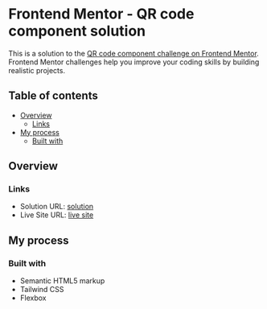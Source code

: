 # Frontend Mentor - QR code component solution

This is a solution to the [QR code component challenge on Frontend Mentor](https://www.frontendmentor.io/challenges/qr-code-component-iux_sIO_H). Frontend Mentor challenges help you improve your coding skills by building realistic projects. 

## Table of contents

- [Overview](#overview)
  - [Links](#links)
- [My process](#my-process)
  - [Built with](#built-with)

## Overview

### Links

- Solution URL: [solution](qr-code-component)
- Live Site URL: [live site](https://keltiek.github.io/frontendmentor/qr-code-component/)

## My process

### Built with

- Semantic HTML5 markup
- Tailwind CSS
- Flexbox